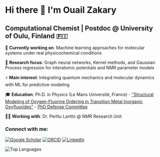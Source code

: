 # Hi there 👋 I'm Ouail Zakary

## Computational Chemist | Postdoc @ University of Oulu, Finland 🇫🇮

🔭 **Currently working on**: Machine learning approaches for molecular systems under real physicochemical conditions

🌱 **Research focus**: Graph neural networks, Kernel methods, and Gaussian Process regression for interatomic potentials and NMR parameter models

⚡ **Main interest**: Integrating quantum mechanics and molecular dynamics with ML for predictive modeling

🎓 **Education**: Ph.D. in Physics (Le Mans Université, France) - ["Structural Modeling of Oxygen-Fluorine Ordering in Transition Metal Inorganic Oxyfluorides"](https://theses.hal.science/tel-04412685/) - [PhD Defense Committee](https://theses.fr/2023LEMA1026)

👨‍🔬 **Working with**: Dr. Perttu Lantto @ NMR Research Unit

### Connect with me:
[![Google Scholar](https://img.shields.io/badge/Google%20Scholar-4285F4?style=for-the-badge&logo=google-scholar&logoColor=white)](https://scholar.google.com/citations?user=kKUFATIAAAAJ&hl=en)
[![ORCID](https://img.shields.io/badge/ORCID-A6CE39?style=for-the-badge&logo=orcid&logoColor=white)](https://orcid.org/0000-0002-7793-3306)
[![LinkedIn](https://img.shields.io/badge/LinkedIn-0077B5?style=for-the-badge&logo=linkedin&logoColor=white)](https://www.linkedin.com/in/ouail-zakary-a63a521b9/)

![Top Languages](https://github-readme-stats.vercel.app/api/top-langs/?username=ozakary&layout=compact&theme=dark)
